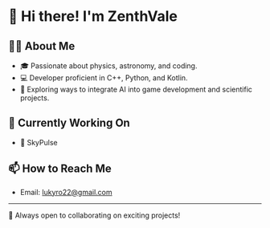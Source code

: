 # 🌟 Hi there! I'm ZenthVale

## 👨‍💻 About Me
- 🎓 Passionate about physics, astronomy, and coding.
- 💻 Developer proficient in C++, Python, and Kotlin.
- 🚀 Exploring ways to integrate AI into game development and scientific projects.


## 🌱 Currently Working On
- 🌌 SkyPulse

## 📫 How to Reach Me
- Email: lukyro22@gmail.com
  
---
🚀 Always open to collaborating on exciting projects!
